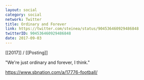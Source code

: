 ```yaml
---
layout: social
category: social
network: Twitter
title: Ordinary and Forever
link: https://twitter.com/steinea/status/904536460929486848
twitterID: 904536460929486848
date: 2017-09-03
---
```


[[2017]] / [[Posting]]

"We're just ordinary and forever, I think."

<https://www.sbnation.com/a/17776-football/>
